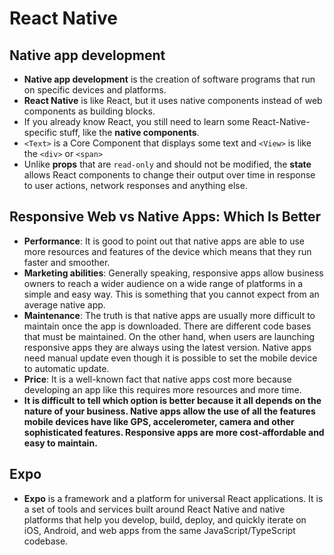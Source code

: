 # React Native

## Native app development

* **Native app development** is the creation of software programs that run on specific devices and platforms.
* **React Native** is like React, but it uses native components instead of web components as building blocks.
* If you already know React, you still need to learn some React-Native-specific stuff, like the **native components**.
* `<Text>` is a Core Component that displays some text and `<View>` is like the `<div>` or `<span>`
* Unlike **props** that are `read-only` and should not be modified, the **state** allows React components to change their output over time in response to user actions, network responses and anything else.

## Responsive Web vs Native Apps: Which Is Better

* **Performance**: It is good to point out that native apps are able to use more resources and features of the device which means that they run faster and smoother.
* **Marketing abilities**: Generally speaking, responsive apps allow business owners to reach a wider audience on a wide range of platforms in a simple and easy way. This is something that you cannot expect from an average native app.
* **Maintenance**: The truth is that native apps are usually more difficult to maintain once the app is downloaded. There are different code bases that must be maintained. On the other hand, when users are launching responsive apps they are always using the latest version. Native apps need manual update even though it is possible to set the mobile device to automatic update.
* **Price**: It is a well-known fact that native apps cost more because developing an app like this requires more resources and more time.
* **It is difficult to tell which option is better because it all depends on the nature of your business. Native apps allow the use of all the features mobile devices have like GPS, accelerometer, camera and other sophisticated features. Responsive apps are more cost-affordable and easy to maintain.**

## Expo

* **Expo** is a framework and a platform for universal React applications. It is a set of tools and services built around React Native and native platforms that help you develop, build, deploy, and quickly iterate on iOS, Android, and web apps from the same JavaScript/TypeScript codebase.
